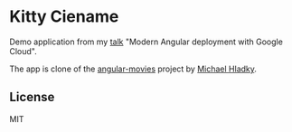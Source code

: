 # Kitty Ciename

Demo application from my [talk](https://www.youtube.com/watch?v=jVPHsolXgLk) "Modern Angular deployment with Google Cloud".

The app is clone of the [angular-movies](https://github.com/tastejs/angular-movies) project by [Michael Hladky](https://github.com/BioPhoton).

## License

MIT
